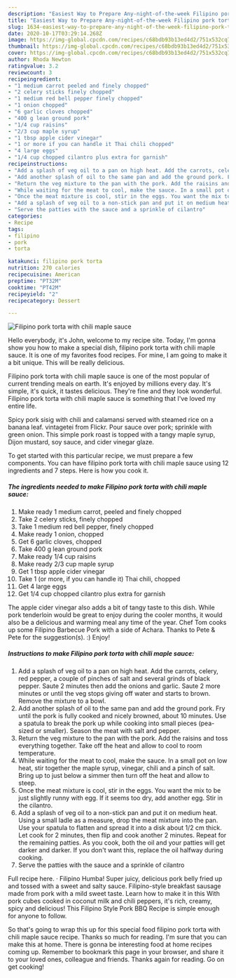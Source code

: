 ```yaml
---
description: "Easiest Way to Prepare Any-night-of-the-week Filipino pork torta with chili maple sauce"
title: "Easiest Way to Prepare Any-night-of-the-week Filipino pork torta with chili maple sauce"
slug: 1634-easiest-way-to-prepare-any-night-of-the-week-filipino-pork-torta-with-chili-maple-sauce
date: 2020-10-17T03:29:14.268Z
image: https://img-global.cpcdn.com/recipes/c68bdb93b13ed4d2/751x532cq70/filipino-pork-torta-with-chili-maple-sauce-recipe-main-photo.jpg
thumbnail: https://img-global.cpcdn.com/recipes/c68bdb93b13ed4d2/751x532cq70/filipino-pork-torta-with-chili-maple-sauce-recipe-main-photo.jpg
cover: https://img-global.cpcdn.com/recipes/c68bdb93b13ed4d2/751x532cq70/filipino-pork-torta-with-chili-maple-sauce-recipe-main-photo.jpg
author: Rhoda Newton
ratingvalue: 3.2
reviewcount: 3
recipeingredient:
- "1 medium carrot peeled and finely chopped"
- "2 celery sticks finely chopped"
- "1 medium red bell pepper finely chopped"
- "1 onion chopped"
- "6 garlic cloves chopped"
- "400 g lean ground pork"
- "1/4 cup raisins"
- "2/3 cup maple syrup"
- "1 tbsp apple cider vinegar"
- "1 or more if you can handle it Thai chili chopped"
- "4 large eggs"
- "1/4 cup chopped cilantro plus extra for garnish"
recipeinstructions:
- "Add a splash of veg oil to a pan on high heat. Add the carrots, celery, red pepper, a couple of pinches of salt and several grinds of black pepper. Saute 2 minutes then add the onions and garlic. Saute 2 more minutes or until the veg stops giving off water and starts to brown. Remove the mixture to a bowl."
- "Add another splash of oil to the same pan and add the ground pork. Fry until the pork is fully cooked and nicely browned, about 10 minutes. Use a spatula to break the pork up while cooking into small pieces (pea-sized or smaller). Season the meat with salt and pepper."
- "Return the veg mixture to the pan with the pork. Add the raisins and toss everything together. Take off the heat and allow to cool to room temperature."
- "While waiting for the meat to cool, make the sauce. In a small pot on low heat, stir together the maple syrup, vinegar, chili and a pinch of salt. Bring up to just below a simmer then turn off the heat and allow to steep."
- "Once the meat mixture is cool, stir in the eggs. You want the mix to be just slightly runny with egg. If it seems too dry, add another egg. Stir in the cilantro."
- "Add a splash of veg oil to a non-stick pan and put it on medium heat. Using a small ladle as a measure, drop the meat mixture into the pan. Use your spatula to flatten and spread it into a disk about 1/2 cm thick. Let cook for 2 minutes, then flip and cook another 2 minutes. Repeat for the remaining patties. As you cook, both the oil and your patties will get darker and darker. If you don&#39;t want this, replace the oil halfway during cooking."
- "Serve the patties with the sauce and a sprinkle of cilantro"
categories:
- Recipe
tags:
- filipino
- pork
- torta

katakunci: filipino pork torta 
nutrition: 270 calories
recipecuisine: American
preptime: "PT32M"
cooktime: "PT42M"
recipeyield: "2"
recipecategory: Dessert

---
```



![Filipino pork torta with chili maple sauce](https://img-global.cpcdn.com/recipes/c68bdb93b13ed4d2/751x532cq70/filipino-pork-torta-with-chili-maple-sauce-recipe-main-photo.jpg)

Hello everybody, it's John, welcome to my recipe site. Today, I'm gonna show you how to make a special dish, filipino pork torta with chili maple sauce. It is one of my favorites food recipes. For mine, I am going to make it a bit unique. This will be really delicious.

Filipino pork torta with chili maple sauce is one of the most popular of current trending meals on earth. It's enjoyed by millions every day. It's simple, it's quick, it tastes delicious. They're fine and they look wonderful. Filipino pork torta with chili maple sauce is something that I've loved my entire life.

Spicy pork sisig with chili and calamansi served with steamed rice on a banana leaf. vintagetei from Flickr. Pour sauce over pork; sprinkle with green onion. This simple pork roast is topped with a tangy maple syrup, Dijon mustard, soy sauce, and cider vinegar glaze.


To get started with this particular recipe, we must prepare a few components. You can have filipino pork torta with chili maple sauce using 12 ingredients and 7 steps. Here is how you cook it.

<!--inarticleads1-->

##### The ingredients needed to make Filipino pork torta with chili maple sauce:

1. Make ready 1 medium carrot, peeled and finely chopped
1. Take 2 celery sticks, finely chopped
1. Take 1 medium red bell pepper, finely chopped
1. Make ready 1 onion, chopped
1. Get 6 garlic cloves, chopped
1. Take 400 g lean ground pork
1. Make ready 1/4 cup raisins
1. Make ready 2/3 cup maple syrup
1. Get 1 tbsp apple cider vinegar
1. Take 1 (or more, if you can handle it) Thai chili, chopped
1. Get 4 large eggs
1. Get 1/4 cup chopped cilantro plus extra for garnish


The apple cider vinegar also adds a bit of tangy taste to this dish. While pork tenderloin would be great to enjoy during the cooler months, it would also be a delicious and warming meal any time of the year. Chef Tom cooks up some Filipino Barbecue Pork with a side of Achara. Thanks to Pete &amp; Pete for the suggestion(s). :) Enjoy! 

<!--inarticleads2-->

##### Instructions to make Filipino pork torta with chili maple sauce:

1. Add a splash of veg oil to a pan on high heat. Add the carrots, celery, red pepper, a couple of pinches of salt and several grinds of black pepper. Saute 2 minutes then add the onions and garlic. Saute 2 more minutes or until the veg stops giving off water and starts to brown. Remove the mixture to a bowl.
1. Add another splash of oil to the same pan and add the ground pork. Fry until the pork is fully cooked and nicely browned, about 10 minutes. Use a spatula to break the pork up while cooking into small pieces (pea-sized or smaller). Season the meat with salt and pepper.
1. Return the veg mixture to the pan with the pork. Add the raisins and toss everything together. Take off the heat and allow to cool to room temperature.
1. While waiting for the meat to cool, make the sauce. In a small pot on low heat, stir together the maple syrup, vinegar, chili and a pinch of salt. Bring up to just below a simmer then turn off the heat and allow to steep.
1. Once the meat mixture is cool, stir in the eggs. You want the mix to be just slightly runny with egg. If it seems too dry, add another egg. Stir in the cilantro.
1. Add a splash of veg oil to a non-stick pan and put it on medium heat. Using a small ladle as a measure, drop the meat mixture into the pan. Use your spatula to flatten and spread it into a disk about 1/2 cm thick. Let cook for 2 minutes, then flip and cook another 2 minutes. Repeat for the remaining patties. As you cook, both the oil and your patties will get darker and darker. If you don&#39;t want this, replace the oil halfway during cooking.
1. Serve the patties with the sauce and a sprinkle of cilantro


Full recipe here. · Filipino Humba! Super juicy, delicious pork belly fried up and tossed with a sweet and salty sauce. Filipino-style breakfast sausage made from pork with a mild sweet taste. Learn how to make it in this With pork cubes cooked in coconut milk and chili peppers, it&#39;s rich, creamy, spicy and delicious! This Filipino Style Pork BBQ Recipe is simple enough for anyone to follow. 

So that's going to wrap this up for this special food filipino pork torta with chili maple sauce recipe. Thanks so much for reading. I'm sure that you can make this at home. There is gonna be interesting food at home recipes coming up. Remember to bookmark this page in your browser, and share it to your loved ones, colleague and friends. Thanks again for reading. Go on get cooking!
